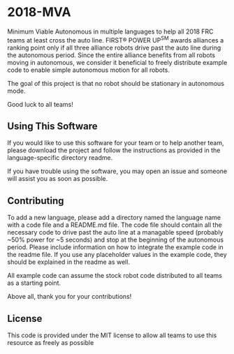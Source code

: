 # 2018-MVA
Minimum Viable Autonomous in multiple languages to help all 2018 FRC teams at least cross the auto line.  FIRST® POWER UP<sup>SM</sup> awards alliances a ranking point only if all three alliance robots drive past the auto line during the autonomous period.  Since the entire alliance benefits from all robots moving in autonomous, we consider it beneficial to freely distribute example code to enable simple autonomous motion for all robots.

The goal of this project is that no robot should be stationary in autonomous mode.

Good luck to all teams!

## Using This Software
If you would like to use this software for your team or to help another team, please download the project and follow the instructions as provided in the language-specific directory readme.

If you have trouble using the software, you may open an issue and someone will assist you as soon as possible.

## Contributing
To add a new language, please add a directory named the language name with a code file and a README.md file.  The code file should contain all the necessary code to drive past the auto line at a managable speed (probably ~50% power for ~5 seconds) and stop at the beginning of the autonomous period.  Please include information on how to integrate the example code in the readme file.  If you use any placeholder values in the example code, they should be explained in the readme as well.

All example code can assume the stock robot code distributed to all teams as a starting point.

Above all, thank you for your contributions!

## License
This code is provided under the MIT license to allow all teams to use this resource as freely as possible
